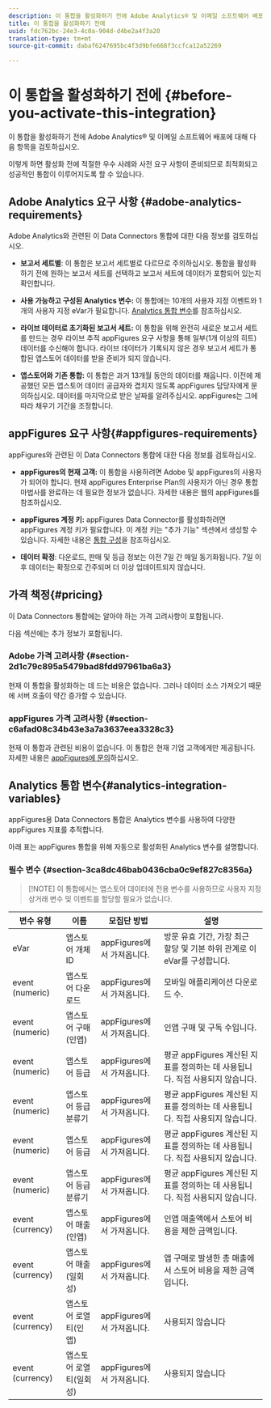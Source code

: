 ```yaml
---
description: 이 통합을 활성화하기 전에 Adobe Analytics® 및 이메일 소프트웨어 배포에 대해 다음 항목을 검토하십시오.
title: 이 통합을 활성화하기 전에
uuid: fdc762bc-24e3-4c0a-904d-d4be2a4f3a20
translation-type: tm+mt
source-git-commit: dabaf6247695bc4f3d9bfe668f3ccfca12a52269

---
```



# 이 통합을 활성화하기 전에 {#before-you-activate-this-integration}

이 통합을 활성화하기 전에 Adobe Analytics® 및 이메일 소프트웨어 배포에 대해 다음 항목을 검토하십시오.

이렇게 하면 활성화 전에 적절한 우수 사례와 사전 요구 사항이 준비되므로 최적화되고 성공적인 통합이 이루어지도록 할 수 있습니다.

## Adobe Analytics 요구 사항 {#adobe-analytics-requirements}

Adobe Analytics와 관련된 이 Data Connectors 통합에 대한 다음 정보를 검토하십시오.

* **보고서 세트별**: 이 통합은 보고서 세트별로 다르므로 주의하십시오. 통합을 활성화하기 전에 원하는 보고서 세트를 선택하고 보고서 세트에 데이터가 포함되어 있는지 확인합니다.
* **사용 가능하고 구성된 Analytics 변수:** 이 통합에는 10개의 사용자 지정 이벤트와 1개의 사용자 지정 eVar가 필요합니다. [Analytics 통합 변수](appfigures-before-activation.md#analytics-integration-variables)를 참조하십시오.

* **라이브 데이터로 초기화된 보고서 세트:** 이 통합을 위해 완전히 새로운 보고서 세트를 만드는 경우 라이브 추적 appFigures 요구 사항을 통해 일부(1개 이상의 히트) 데이터를 수신해야 합니다. 라이브 데이터가 기록되지 않은 경우 보고서 세트가 통합된 앱스토어 데이터를 받을 준비가 되지 않습니다.

* **앱스토어와 기존 통합:** 이 통합은 과거 13개월 동안의 데이터를 채웁니다. 이전에 제공했던 모든 앱스토어 데이터 공급자와 겹치지 않도록 appFigures 담당자에게 문의하십시오. 데이터를 마지막으로 받은 날짜를 알려주십시오. appFigures는 그에 따라 채우기 기간을 조정합니다.

## appFigures 요구 사항{#appfigures-requirements}

appFigures와 관련된 이 Data Connectors 통합에 대한 다음 정보를 검토하십시오.

* **appFigures의 현재 고객:** 이 통합을 사용하려면 Adobe 및 appFigures의 사용자가 되어야 합니다. 현재 appFigures Enterprise Plan의 사용자가 아닌 경우 통합 마법사를 완료하는 데 필요한 정보가 없습니다. 자세한 내용은 웹의 appFigures를 참조하십시오.
* **appFigures 계정 키:** appFigures Data Connector를 활성화하려면 appFigures 계정 키가 필요합니다. 이 계정 키는 &quot;추가 기능&quot; 섹션에서 생성할 수 있습니다. 자세한 내용은 [통합 구성](../appfigures-overview/t-appfigures-integration.md)을 참조하십시오.

* **데이터 확정**: 다운로드, 판매 및 등급 정보는 이전 7일 간 매일 동기화됩니다. 7일 이후 데이터는 확정으로 간주되며 더 이상 업데이트되지 않습니다.

## 가격 책정{#pricing}

이 Data Connectors 통합에는 알아야 하는 가격 고려사항이 포함됩니다.

다음 섹션에는 추가 정보가 포함됩니다.

### Adobe 가격 고려사항 {#section-2d1c79c895a5479bad8fdd97961ba6a3}

현재 이 통합을 활성화하는 데 드는 비용은 없습니다. 그러나 데이터 소스 가져오기 때문에 서버 호출이 약간 증가할 수 있습니다.

### appFigures 가격 고려사항 {#section-c6afad08c34b43e3a7a3637eea3328c3}

현재 이 통합과 관련된 비용이 없습니다. 이 통합은 현재 기업 고객에게만 제공됩니다. 자세한 내용은 [appFigures에 문의](https://appfigures.com/support/contact)하십시오.

## Analytics 통합 변수{#analytics-integration-variables}

appFigures용 Data Connectors 통합은 Analytics 변수를 사용하여 다양한 appFigures 지표를 추적합니다.

아래 표는 appFigures 통합을 위해 자동으로 활성화된 Analytics 변수를 설명합니다.

### 필수 변수 {#section-3ca8dc46bab0436cba0c9ef827c8356a}

>[!NOTE] 이 통합에서는 앱스토어 데이터에 전용 변수를 사용하므로 사용자 지정 상거래 변수 및 이벤트를 할당할 필요가 없습니다.

| 변수 유형 |  이름  | 모집단 방법 | 설명 |
|---|---|---|---|
| eVar | 앱스토어 개체 ID | appFigures에서 가져옵니다. | 방문 유효 기간, 가장 최근 할당 및 기본 하위 관계로 이 eVar를 구성합니다. |
| event (numeric) | 앱스토어 다운로드 | appFigures에서 가져옵니다. | 모바일 애플리케이션 다운로드 수. |
| event (numeric) | 앱스토어 구매(인앱) | appFigures에서 가져옵니다. | 인앱 구매 및 구독 수입니다. |
| event (numeric) | 앱스토어 등급 | appFigures에서 가져옵니다. | 평균 appFigures 계산된 지표를 정의하는 데 사용됩니다. 직접 사용되지 않습니다. |
| event (numeric) | 앱스토어 등급 분류기 | appFigures에서 가져옵니다. | 평균 appFigures 계산된 지표를 정의하는 데 사용됩니다. 직접 사용되지 않습니다. |
| event (numeric) | 앱스토어 등급 | appFigures에서 가져옵니다. | 평균 appFigures 계산된 지표를 정의하는 데 사용됩니다. 직접 사용되지 않습니다. |
| event (numeric) | 앱스토어 등급 분류기 | appFigures에서 가져옵니다. | 평균 appFigures 계산된 지표를 정의하는 데 사용됩니다. 직접 사용되지 않습니다. |
| event (currency) | 앱스토어 매출(인앱) | appFigures에서 가져옵니다. | 인앱 매출액에서 스토어 비용을 제한 금액입니다. |
| event (currency) | 앱스토어 매출(일회성) | appFigures에서 가져옵니다. | 앱 구매로 발생한 총 매출에서 스토어 비용을 제한 금액입니다. |
| event (currency) | 앱스토어 로열티(인앱) | appFigures에서 가져옵니다. | 사용되지 않습니다 |
| event (currency) | 앱스토어 로열티(일회성) | appFigures에서 가져옵니다. | 사용되지 않습니다 |

